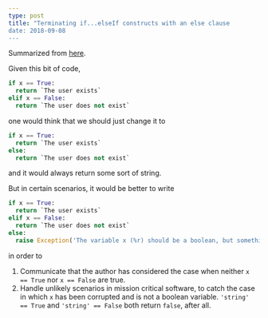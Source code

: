 ```yaml
---
type: post
title: "Terminating if...elseIf constructs with an else clause
date: 2018-09-08
---
```


Summarized from [here](https://stackoverflow.com/questions/35053371/what-is-the-benefit-of-terminating-if-else-if-constructs-with-an-else-clause).

Given this bit of code,
```py
if x == True:
  return `The user exists`
elif x == False:
  return `The user does not exist`
```

one would think that we should just change it to
```py
if x == True:
  return `The user exists`
else:
  return `The user does not exist`
```

and it would always return some sort of string.

But in certain scenarios, it would be better to write

```py
if x == True:
  return `The user exists`
elif x == False:
  return `The user does not exist`
else:
  raise Exception('The variable x (%r) should be a boolean, but something went wrong.' % x)
```

in order to

1. Communicate that the author has considered the case when neither 
  `x == True` nor `x == False` are true.
2. Handle unlikely scenarios in mission critical software,
  to catch the case in which `x` has been corrupted and is not a boolean variable.
  `'string' == True` and `'string' == False` both return `false`, after all.


